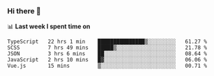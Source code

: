 ### Hi there 👋

<!--
**DBvc/DBvc** is a ✨ _special_ ✨ repository because its `README.md` (this file) appears on your GitHub profile.

Here are some ideas to get you started:

- 🔭 I’m currently working on ...
- 🌱 I’m currently learning ...
- 👯 I’m looking to collaborate on ...
- 🤔 I’m looking for help with ...
- 💬 Ask me about ...
- 📫 How to reach me: ...
- 😄 Pronouns: ...
- ⚡ Fun fact: ...
-->

📊 **Last week I spent time on**
<!--START_SECTION:waka-->
```text
TypeScript   22 hrs 1 min    ███████████████▒░░░░░░░░░   61.27 % 
SCSS         7 hrs 49 mins   █████▒░░░░░░░░░░░░░░░░░░░   21.78 % 
JSON         3 hrs 6 mins    ██░░░░░░░░░░░░░░░░░░░░░░░   08.64 % 
JavaScript   2 hrs 10 mins   █▓░░░░░░░░░░░░░░░░░░░░░░░   06.06 % 
Vue.js       15 mins         ▒░░░░░░░░░░░░░░░░░░░░░░░░   00.71 % 
```
<!--END_SECTION:waka-->
